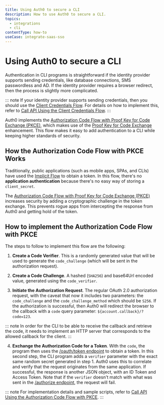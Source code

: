 ```yaml
---
title: Using Auth0 to secure a CLI
description: How to use Auth0 to secure a CLI.
topics:
  - integrations
  - cli
contentType: how-to
useCase: integrate-saas-sso
---
```


# Using Auth0 to secure a CLI

Authentication in CLI programs is straightforward if the identity provider supports sending credentials, like database connections, SMS passwordless and AD. If the identity provider requires a browser redirect, then the process is slightly more complicated.

::: note
If your identity provider supports sending credentials, then you should use the [Client Credentials Flow](/flows/guides/m2m-flow). For details on how to implement this, refer to [Call API Using the Client Credentials Flow](/flows/guides/client-credentials/call-api-client-credentials).
:::

Auth0 implements the [Authorization Code Flow with Proof Key for Code Exchange (PKCE)](/flows/concepts/auth-code-pkce), which makes use of the [Proof Key for Code Exchange](https://tools.ietf.org/html/rfc7636) enhancement. This flow makes it easy to add authentication to a CLI while keeping higher standards of security.

## How the Authorization Code Flow with PKCE Works

Traditionally, public applications (such as mobile apps, SPAs, and CLIs) have used the [Implicit Flow](/flows/concepts/implicit) to obtain a token. In this flow, there's no __application authentication__ because there's no easy way of storing a `client_secret`.

The [Authorization Code Flow with Proof Key for Code Exchange (PKCE)](/flows/concepts/auth-code-pkce) increases security by adding a cryptographic challenge in the token exchange. This prevents rogue apps from intercepting the response from Auth0 and getting hold of the token.

## How to implement the Authorization Code Flow with PKCE

The steps to follow to implement this flow are the following:

1. __Create a Code Verifier__. This is a randomly generated value that will be used to generate the `code_challenge` (which will be sent in the authorization request).

2. __Create a Code Challenge__. A hashed (`SHA256`) and base64Url encoded value, generated using the `code_verifier`.

3. __Initiate the Authorization Request__. The regular OAuth 2.0 authorization request, with the caveat that now it includes two parameters: the `code_challenge` and the `code_challenge_method` which should be `S256`. If the authorization is successful, then Auth0 will redirect the browser to the callback with a `code` query parameter: `${account.callback}/?code=123`.

::: note
In order for the CLI to be able to receive the callback and retrieve the code, it needs to implement an HTTP server that corresponds to the allowed callback for the client.
:::

4. __Exchange the Authorization Code for a Token__. With the `code`, the program then uses the [/oauth/token endpoint](/api/authentication#authorization-code-pkce-) to obtain a token. In this second step, the CLI program adds a `verifier` parameter with the exact same random secret generated in step 1. Auth0 uses this to correlate and verify that the request originates from the same application. If successful, the response is another JSON object, with an ID Token and Access Token. Note that if the `verifier` doesn't match with what was sent in the [/authorize endpoint](/api/authentication#authorization-code-grant-pkce-), the request will fail.

::: note
For implementation details and sample scripts, refer to [Call API Using the Authorization Code Flow with PKCE](/flows/guides/auth-code-pkce/call-api-auth-code-pkce).
:::
